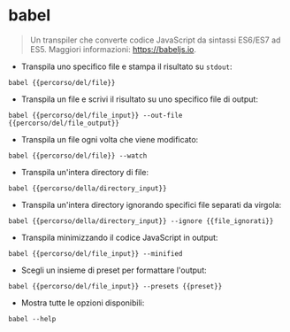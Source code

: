 # babel

> Un transpiler che converte codice JavaScript da sintassi ES6/ES7 ad ES5.
> Maggiori informazioni: <https://babeljs.io>.

- Transpila uno specifico file e stampa il risultato su `stdout`:

`babel {{percorso/del/file}}`

- Transpila un file e scrivi il risultato su uno specifico file di output:

`babel {{percorso/del/file_input}} --out-file {{percorso/del/file_output}}`

- Transpila un file ogni volta che viene modificato:

`babel {{percorso/del/file}} --watch`

- Transpila un'intera directory di file:

`babel {{percorso/della/directory_input}}`

- Transpila un'intera directory ignorando specifici file separati da virgola:

`babel {{percorso/della/directory_input}} --ignore {{file_ignorati}}`

- Transpila minimizzando il codice JavaScript in output:

`babel {{percorso/del/file_input}} --minified`

- Scegli un insieme di preset per formattare l'output:

`babel {{percorso/del/file_input}} --presets {{preset}}`

- Mostra tutte le opzioni disponibili:

`babel --help`
